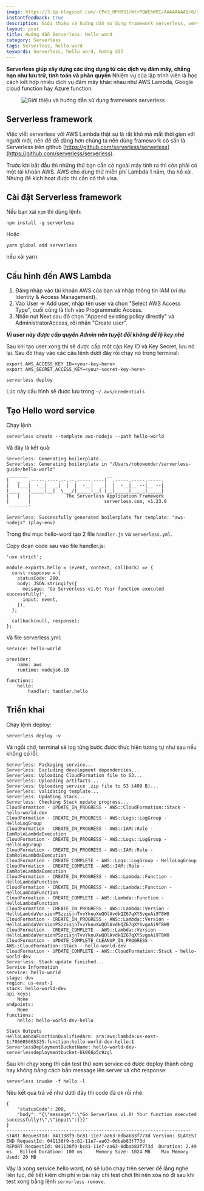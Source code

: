 ```yaml
---
image: https://3.bp.blogspot.com/-CPe3_HPHM3I/WtrPQWE6KMI/AAAAAAAABr8/yC1b6nnNszcWyeaG9RPH9zB2iGWD-0LJQCLcBGAs/s640/serverless.jpg
instantfeedback: true
description: Giới thiệu và hướng dẫn sử dụng framework serverless, serverless hello word
layout: post
title: Hướng dẫn Serverless: Hello word
category: Serverless
tags: Serverless, hello word
keywords: Serverless, hello word, hướng dẫn
---
```


**Serverless giúp xây dựng các ứng dụng từ các dịch vụ đám mây, chẳng hạn như lưu trữ, tính toán và phân quyền** Nhiệm vụ của lập trình viên là học cách kết hợp nhiều dịch vụ đám mây khác nhau như AWS Lambda, Google cloud function hay Azure function.

<figure><img src="https://3.bp.blogspot.com/-CPe3_HPHM3I/WtrPQWE6KMI/AAAAAAAABr8/yC1b6nnNszcWyeaG9RPH9zB2iGWD-0LJQCLcBGAs/s640/serverless.jpg" alt="Giới thiệu và hướng dẫn sử dụng framework serverless" title="Giới thiệu và hướng dẫn sử dụng framework serverless"></figure>

## Serverless framework

Việc viết serverless với AWS Lambda thật sự là rất khó mà mất thời gian với người mới, nên để dễ dàng hơn chúng ta nên dùng framework có sẵn là Serverless trên github [https://github.com/serverless/serverless](https://github.com/serverless/serverless).

Trước khi bắt đầu thì những thứ bạn cần có ngoài máy tính ra thì còn phải có một tài khoản AWS. AWS cho dùng thử miễn phí Lambda 1 năm, tha hồ xài. Nhưng để kích hoạt được thì cần có thẻ visa.

## Cài đặt Serverless framework

Nếu bạn xài `npm` thì dùng lệnh:

```
npm install -g serverless
```

Hoặc

```
yarn global add serverless
```

nếu xài yarn.

## Cấu hình đến AWS Lambda

1. Đăng nhập vào tài khoản AWS của bạn và nhập thông tin IAM (ví dụ: Identity & Access Management). 
2. Vào User => Add user, nhập tên user và chọn "Select AWS Access Type", cuối cùng là tích vào Programmatic Access.
3. Nhấn nut Next sau đó chọn "Append existing policy directly" và AdministratorAccess, rồi nhấn "Create user".

***Vì user này được cấp quyền Admin nên tuyệt đối không để lộ key nhé***

Sau khi tạo user xong thì sẽ được cấp một cặp Key ID và Key Secret, lưu nó lại. Sau đó thay vào các câu lệnh dưới đây rồi chạy nó trong terminal:

```
export AWS_ACCESS_KEY_ID=<your-key-here>
export AWS_SECRET_ACCESS_KEY=<your-secret-key-here>

serverless deploy
```

Lúc này cấu hình sẽ được lưu trong `~/.aws/credentials`

## Tạo Hello word service

Chạy lệnh

```
serverless create --template aws-nodejs --path hello-world
```

Và đây là kết quả:

```
Serverless: Generating boilerplate...
Serverless: Generating boilerplate in "/Users/robowonder/serverless-guide/hello-world"
 _______                             __
|   _   .-----.----.--.--.-----.----|  .-----.-----.-----.
|   |___|  -__|   _|  |  |  -__|   _|  |  -__|__ --|__ --|
|____   |_____|__|  \___/|_____|__| |__|_____|_____|_____|
|   |   |             The Serverless Application Framework
|       |                           serverless.com, v1.23.0
 -------'

Serverless: Successfully generated boilerplate for template: "aws-nodejs" (play-env)
```

Trong thư mục hello-word tạo 2 file `handler.js` và `serverless.yml`.

Copy đoạn code sau vào file handler.js:

```
'use strict';

module.exports.hello = (event, context, callback) => {
  const response = {
    statusCode: 200,
    body: JSON.stringify({
      message: 'Go Serverless v1.0! Your function executed successfully!',
      input: event,
    }),
  };

  callback(null, response);
};
```

Và file serverless.yml:

```
service: hello-world

provider:
	name: aws
	runtime: nodejs6.10

functions:
	hello:
    	handler: handler.hello
```


## Triển khai

Chạy lệnh deploy:

```
serverless deploy -v
```

Và ngồi chờ, terminal sẽ log từng bước được thực hiện tương tự như sau nếu không có lỗi:

```
Serverless: Packaging service...
Serverless: Excluding development dependencies...
Serverless: Uploading CloudFormation file to S3...
Serverless: Uploading artifacts...
Serverless: Uploading service .zip file to S3 (409 B)...
Serverless: Validating template...
Serverless: Updating Stack...
Serverless: Checking Stack update progress...
CloudFormation - UPDATE_IN_PROGRESS - AWS::CloudFormation::Stack - hello-world-dev
CloudFormation - CREATE_IN_PROGRESS - AWS::Logs::LogGroup - HelloLogGroup
CloudFormation - CREATE_IN_PROGRESS - AWS::IAM::Role - IamRoleLambdaExecution
CloudFormation - CREATE_IN_PROGRESS - AWS::Logs::LogGroup - HelloLogGroup
CloudFormation - CREATE_IN_PROGRESS - AWS::IAM::Role - IamRoleLambdaExecution
CloudFormation - CREATE_COMPLETE - AWS::Logs::LogGroup - HelloLogGroup
CloudFormation - CREATE_COMPLETE - AWS::IAM::Role - IamRoleLambdaExecution
CloudFormation - CREATE_IN_PROGRESS - AWS::Lambda::Function - HelloLambdaFunction
CloudFormation - CREATE_IN_PROGRESS - AWS::Lambda::Function - HelloLambdaFunction
CloudFormation - CREATE_COMPLETE - AWS::Lambda::Function - HelloLambdaFunction
CloudFormation - CREATE_IN_PROGRESS - AWS::Lambda::Version - HelloLambdaVersionPSzzisjnTvvYknuXwQOlAvdkQZ67qXYSvgoAi9T8W0
CloudFormation - CREATE_IN_PROGRESS - AWS::Lambda::Version - HelloLambdaVersionPSzzisjnTvvYknuXwQOlAvdkQZ67qXYSvgoAi9T8W0
CloudFormation - CREATE_COMPLETE - AWS::Lambda::Version - HelloLambdaVersionPSzzisjnTvvYknuXwQOlAvdkQZ67qXYSvgoAi9T8W0
CloudFormation - UPDATE_COMPLETE_CLEANUP_IN_PROGRESS - AWS::CloudFormation::Stack - hello-world-dev
CloudFormation - UPDATE_COMPLETE - AWS::CloudFormation::Stack - hello-world-dev
Serverless: Stack update finished...
Service Information
service: hello-world
stage: dev
region: us-east-1
stack: hello-world-dev
api keys:
  	None
endpoints:
  	None
functions:
  	hello: hello-world-dev-hello

Stack Outputs
HelloLambdaFunctionQualifiedArn: arn:aws:lambda:us-east-1:706605665335:function:hello-world-dev-hello:1
ServerlessDeploymentBucketName: hello-world-dev-serverlessdeploymentbucket-bk066p5c9zgl
```

Sau khi chạy xong thì cần test thử xem service có được deploy thành công hay không bằng cách bắn message lên server và chờ response:

```
serverless invoke -f hello -l
```

Nêu kết quả trả về như dưới đây thì code đã ok rồi nhé:

```
{
    "statusCode": 200,
    "body": "{\"message\":\"Go Serverless v1.0! Your function executed successfully!\",\"input\":{}}"
}
--------------------------------------------------------------------
START RequestId: 041138f9-bc81-11e7-aa63-0dbab83f773d Version: $LATEST
END RequestId: 041138f9-bc81-11e7-aa63-0dbab83f773d
REPORT RequestId: 041138f9-bc81-11e7-aa63-0dbab83f773d  Duration: 2.49 ms   Billed Duration: 100 ms     Memory Size: 1024 MB    Max Memory Used: 20 MB
```

Vậy là xong service hello word, nó sẽ luôn chạy trên server để lắng nghe liên tục, để tiết kiệm chi phí vì bài này chỉ test chơi thì nên xóa nó đi sau khi test xong bằng lệnh ```serverless remove```.
